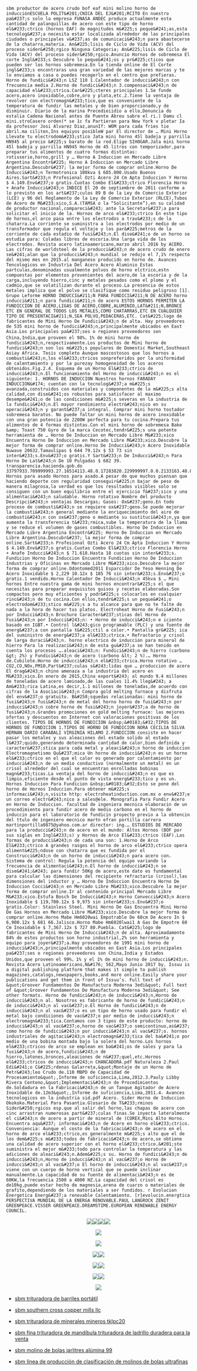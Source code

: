 
```
sbm productor de acero crudo bof eaf mini molino horno de inducciónESCUELA POLIT&#201;CNICA DEL EJ&#201;RCITO En nuestro pa&#237;s solo la empresa FUNASA ANDEC produce actualmente esta cantidad de palanquillas de acero con este tipo de horno el&#233;ctrico (hornos EAF) de magnitudes m&#225;s peque&#241;as,esta tecnolog&#237;a necesita estar localizada alrededor de las principales ciudades o principales v&#237;as de comunicaci&#243;n para abastecerse de la chatarra,materia. An&#225;lisis de Ciclo de Vida (ACV) del proceso sider&#250;rgico Ninguna Categoria; An&#225;lisis de Ciclo de Vida (ACV) del proceso sider&#250;rgico.Anuncio Hornos de sobremesa El corte Ingl&#233;s Descubre lo peque&#241;os y pr&#225;cticos que pueden ser los hornos sobremesa.En la tienda online de El Corte ingl&#233;s encontraras una gran variedad de las mejores marcas y te lo enviamos a casa o puedes recogerlo en el centro que prefieras. Horno de fundici&#243;n LSZ 110 1.Calentador de inducci&#243;n con frecuencia media 2.Horno de fundici&#243;n 3.compensaci&#243;n de capacidad el&#233;ctrica.Car&#225;cteres principales 1.Se funde acero,acero inoxidable,cobre,oro y plata,etc.2.Tiene la ventaja de revolver con electromagn&#233;tico,que es conveniente de la temperatura de fundir las metales y de bien proporcionado,y de disminuir. Diario de la marina Precedieiidio a ello,Denuncia do estalia Cadena Nacional antes de Puente Abreu sabre el ri.) Damu cl mini.stroCasero orden(* se 1c fa Partieran para New York v pletar Ia da professor Josi Alvarez Diaz,anunIf: WOM para cada fries tie abril.ma ciliten,Ins equiyos posibleW par El director de … Mini Horno Llevate tu electrodom&#233;stico Jata mini horno 45l badeja y parrilla HN945 al precio &#225;s barato de la red.Elige SIHOGAR.Jata mini horno 45l badeja y parrilla HN945 Horno de 45 litros con temporizador,para preparar tus alimentos de cuatro formas distintas: rotisserie,horno,grill y … Horno A Induccion en Mercado Libre Argentina Encontr&#225; Horno A Induccion en Mercado Libre Argentina.Descubr&#237; la mejor forma de comprar online.Horno De Inducci&#243;n Termotronica 100kva $ 685.000.Usado Buenos Aires.Sart&#233;n Profesional Ozti Acero 24 Cm Apta Induccion Y Horno $ 4.149.Env&#237;o gratis.Cuotas Combo El&#233;ctrico Florencia Horno + Anafe Inducci&#243;n INDICE El 20 de septiembre de 2011 conforme a lo previsto en los art&#237;culos 89 B de la Ley de Comercio Exterior (LCE) y 96 del Reglamento de la Ley de Comercio Exterior (RLCE),Tubos de Acero de M&#233;xico,S.A.(TAMSA o la “Solicitante”),en su calidad de productor nacional,compareci&#243; ante la Secretar&#237;a para solicitar el inicio de la. Hornos de arco el&#233;ctrico En este tipo de hornos,el arco pasa entre los electrodos a trav&#233;s de la chatarra.La corriente se suministra a los electrodos por medio de un transformador que regula el voltaje y los par&#225;metros de la corriente de cada estadio de fusi&#243;n.El dise&#241;o de un horno se estudia para: Coladas libres de escoria.Una larga vida de los electrodos. Revista acero latinoamericano,marzo abril 2016 by ACERO. Las cifras de worldsteel de la producci&#243;n de acero crudo de enero se&#241;alan que la producci&#243;n mundial se redujo el 7,1% respecto del mismo mes en 2015.al manganeso producido en horno de. Avances Tencologicos en Industria Del Acero Acero Aluminio Estas partculas,denominadas usualmente polvos de horno elctrico,estn compuestas por elementos provenientes del acero,de la escoria y de la carga,incluyendo hierro,cinc y metales pesados como el plomo y el cadmio,que se volatilizan durante el proceso.La presencia de estos metales implica que el polvo se clasifique como residuo peligroso [1]. Grupo Leforme HORNO INDUCCI&#211;N PARA FUNDICI&#211;N DE ACERO horno inducci&#211;n para fundici&#211;n de acero ESTOS HORNOS PERMITEN LA FUNDICCION DE ACERO,LIGAS DE ACERO,COBRE,ALUMINIO,LAT&#211;N,BRONCE ETC EN GENERAL DE TODOS LOS METALES,COMO CHATARRAS,ETC EN CUALQUIER TIPO DE PRESENTACI&#211;N,SEA POLVO,PEDACERAS,ETC. Cat&#225;logo de fabricantes de Mini Horno De Fundici&#243;n de alta. Hay proveedores de 535 mini horno de fundici&#243;n,principalmente ubicados en East Asia.Los principales pa&#237;ses o regiones proveedores son China,India,que proveen el 98%，1% de mini horno de fundici&#243;n,respectivamente.Los productos de Mini horno de fundici&#243;n son los m&#225;s populares de Domestic Market,Southeast Asiay Africa. Tesis completo Aunque mascostosos que los hornos a combusti&#243;n,los el&#233;ctricos sonpreferidos por la uniformidad de calentamiento y por la purezay homogeneidad de los aceros obtenidos.Fig.2.4. Esquema de un Horno El&#233;ctrico de inducci&#243;n.El funcionamiento del Horno de inducci&#243;n es el siguiente: 1. HORNOS DE INDUCCION Nuestros hornos FARADAY INDUCCION&#174; cuentan con la tecnolog&#237;a m&#225;s avanzada,construidos con materiales y componentes de la m&#225;s alta calidad,con dise&#241;os robustos para satisfacer al maximo desempe&#241;o de las condiciones m&#225;s severas en la industria de la fundici&#243;n.El mayor rendimiento electr&#243;nico en su operaci&#243;n y garant&#237;a integral. Comprar mini horno tostador sobremesa baratos. No puede faltar un mini horno de acero inoxidable con una gran potencia de 2200W perfecta para tu cocina.Prepara tus alimentos de 4 formas distintas.Con el mini horno de sobremesa Bake &amp; Toast 750 Gyro de la marca Cecotec,tendr&#225;s una potente herramienta de … Horno De Induccion en Mercado Libre M&#233;xico Encuentra Horno De Induccion en Mercado Libre M&#233;xico.Descubre la mejor forma de comprar online.Horno De Inducci&#243;n Acero Inoxidable Nuwave 20632.Tamaulipas $ 644 79.12x $ 53 73 sin inter&#233;s.Env&#237;o gratis.Y Sart&#233;n De Inducci&#243;n Para Horno De Lat&#243;n De 10 Pulgadas $ 682 39. transparencia.hacienda.gob.do 33797933.709999993.27.16514113.48.0.17283820.229999997.0.0.2133163.48.0.31664770.229999997.286393.88.4915330.88.13966208.949999999.12000000.0.0.0.0. Hornos para asado Hornos para asado.A pesar de que muchos piensan que haciendo deporte con regularidad conseguir&#225;n bajar de peso de manera milagrosa,la verdad es que los resultados visibles solo se consiguen con un buen equilibrio entre el ejercicio f&#237;sico y una alimentaci&#243;n saludable. Horno rotativo Nombre del producto Descripci&#243;n ventajas Descargas; Gases: Ox&#237;geno.En todo proceso de combusti&#243;n se requiere ox&#237;geno.Se puede mejorar la combusti&#243;n general mediante la enriquecimiento del aire de combusti&#243;n con ox&#237;geno o mediante su sustituci&#243;n,ya que aumenta la transferencia t&#233;rmica,sube la temperatura de la llama y se reduce el volumen de gases combustibles. Horno De Induccion en Mercado Libre Argentina Encontr&#225; Horno De Induccion en Mercado Libre Argentina.Descubr&#237; la mejor forma de comprar online.Sart&#233;n Profesional Ozti Acero 24 Cm Apta Induccion Y Horno $ 4.149.Env&#237;o gratis.Cuotas Combo El&#233;ctrico Florencia Horno + Anafe Inducci&#243;n $ 71.618.Hasta 18 cuotas sin inter&#233;s. Fundicion Horno De Induccion Encuentra Fundicion Horno De Induccion Industrias y Oficinas en Mercado Libre M&#233;xico.Descubre la mejor forma de comprar online.Odontomed2011 Esparcidor De Yeso Henning De Acero Inoxidable $ 2,229 10.12x $ 185 76 sin inter&#233;s.Env&#237;o gratis.1 vendido.Horno Calentador De Inducci&#243;n 45kva $ … Mini hornos Entre nuestra gama de mini hornos encontrar&#225;s el que necesitas para preparar exquisitos guisos y recetas elaboradas.Son compactos pero muy eficientes y podr&#225;s colocarlos en cualquier rinc&#243;n de tu cocina.Con ellos,tendr&#225;s un peque&#241;o electrodom&#233;stico m&#225;s a tu alcance para que no te falte de nada a la hora de hacer tus platos. Electroheat Horno de Fusi&#243;n por Inducci&#243;n Brochure Caracter&#237;sticas del Horno de Fusi&#243;n por Inducci&#243;n: • Horno de inducci&#243;n e iciente basado en IGBT.• Control l&#243;gico programable (PLC) y una fuente de energ&#237;a con pantalla t&#225;ctil a color.• Pantalla gr&#225; ica del suministro de energ&#237;a el&#233;ctrica.• Refractario y crisol de larga duraci&#243;n. horno electrico de induccion para mineral de hierro Para la realizaci&#243;n de esta gu&#237;a se han tenido en cuenta los procesos ….aleaci&#243;n: Fundici&#243;n de hierro (carbono &gt; 2%) y Fundici&#243;n de acero (carbono &lt; 2 %).… Horno de.Cubilote.Horno de inducci&#243;n el&#233;ctrica.Horno rotativo … CO2,CO,NOx,PM10,Part&#237;culas s&#243;lidas que … produccion de acero El drag&#243;n chino amenaza a la industria del acero en M&#233;xico.En enero de 2015,China export&#243; al mundo 9.4 millones de toneladas de acero laminado,de las cuales 11.4% lleg&#243; a Am&#233;rica Latina,es decir,1.1 millones de toneladas,de acuerdo con cifras de la Asociaci&#243;n Compra gold melting furnace y disfruta del env&#237;o gratuito. B&#250;squedas relacionadas: mini horno de fusi&#243;n fusi&#243;n de metal del horno horno de fusi&#243;n por inducci&#243;n cobre horno de fusi&#243;n joyer&#237;a de horno de fusi&#243;n.Grandes promociones en gold melting furnace: las mejores ofertas y descuentos en Internet con valoraciones positivas de los clientes. TIPOS DE HORNOS DE FUNDICION &nbsp;&#0183;&#32;TIPOS DE HORNOS DE FUNDICION 1.TIPOS DE HORNO DE FUNDICION NORA CECILIA SILVA HERNAN DARIO CARABALI VIRGINIA HILAMO 2.FUNDICION consiste en hacer pasar los metales y sus aleaciones del estado solido al estado l&#237;quido,generando determinada cantidad de calor,bien definida y caracter&#237;stica para cada metal y aleaci&#243;n horno de induccion Electromagnetismo Qu&#237;mica Un horno de inducci&#243;n es un horno el&#233;ctrico en el que el calor es generado por calentamiento por inducci&#243;n de un medio conductivo (normalmente un metal) en un crisol alrededor del cual se encuentran enrolladas bobinas magn&#233;ticas.La ventaja del horno de inducci&#243;n es que es limpio,eficiente desde el punto de vista energ&#233;tico y es un. Hornos Induccion Para Fundicion &nbsp;&#0183;&#32;Esto se pone del horno de Hornos Induccion.Para obtener m&#225;s informaci&#243;n,visite http: electroheatinduction.com.mx o env&#237;e un correo electr&#243;nico a sales@ele. Monografia Para Fundir Acero en Horno de Induccion. facultad de ingeniera mecnica elaboracin de un procedimiento para fundir acero de medio carbono en el horno de induccin para el laboratorio de fundicin proyecto previo a la obtencin del ttulo de ingeniero mecnico martn efran portilla carrera martinportilla0875@yahoo.com.ar director: ing.… ESTUDIOS DE MERCADO para la producci&#243;n de acero en el mundo: Altos Hornos (BOF por sus siglas en Ingl&#233;s) y Hornos de Arco El&#233;ctrico (EAF).Las formas de producci&#243;n de cada una son: 1.Horno de Arco El&#233;ctrico A grandes rasgos el horno de arco el&#233;ctrico opera aliment&#225;ndose con chatarra que es fundida por el Construcci&#243;n de un horno de inducci&#243;n para acero con. Sistema de control: Regula la potencia del equipo variando la frecuencia de alimentaci&#243;n.El horno de inducci&#243;n se dise&#241;&#243; para fundir 50Kg de acero,este dato es fundamental para calcular las dimensiones del recipiente refractario (crisol),las dimensiones del inductor y … Horno De Induccion Encuentra Horno De Induccion Cocci&#243;n en Mercado Libre M&#233;xico.Descubre la mejor forma de comprar online.Ir al contenido principal Mercado Libre M&#233;xico.Estufa Bosch De Inducci&#243;n Horno Convecci&#243;n Acero Inoxidable $ 119,700.12x $ 9,975 sin inter&#233;s.Env&#237;o gratis.Color: Stainless Steel. Mini Horno De Gas Encuentra Mini Horno De Gas Hornos en Mercado Libre M&#233;xico.Descubre la mejor forma de comprar online.Horno Mabe Hm6020wai Empotrable De 60cm De Acero In $ 6,900.12x $ 681 66.Jalisco.Horno Mabe Hm6020lwai1 A Gas De Empotre 60 Cm Inoxidable $ 7,367.12x $ 727 80.Puebla. Cat&#225;logo de fabricantes de Mini Horno De Inducci&#243;n de alta. Aproximadamente 84% de estos productos son horno industrial,2% son herramienta y equipo para joyer&#237;a.Hay proveedores de 1991 mini horno de inducci&#243;n,principalmente ubicados en East Asia.Los principales pa&#237;ses o regiones proveedores son China,India y Estados Unidos,que proveen el 99%，1% y el 1% de mini horno de inducci&#243;n. Revista Acero Latinoamericano,N&#176; 562,Mayo Junio 2017 by. Issuu is a digital publishing platform that makes it simple to publish magazines,catalogs,newspapers,books,and more online.Easily share your publications and get them in front of Issuu’s. Full text of &quot;Groover Fundamentos De Manufactura Moderna 3edi&quot; Full text of &quot;Groover Fundamentos De Manufactura Moderna 3edi&quot; See other formats. Horno de fundici&#243;n de inducci&#243;n,Horno de inducci&#243;n al. Nosotros es fabricante de horno de fundici&#243;n de inducci&#243;n al vac&#237;o.El Horno de fundici&#243;n de inducci&#243;n al vac&#237;o es un tipo de horno usado para fundir el metal bajo condiciones de vac&#237;o por medio de inducci&#243;n electromagn&#233;tica.Contamos con 3 tipos de este producto: horno de inducci&#243;n al vac&#237;o,horno de vac&#237;o semicontinuo,as&#237; como horno de fundici&#243;n por inducci&#243;n al vac&#237;o. hornos industriales de agitaci&#243;n electromagn&#233;tica del ba&#241;o por medio de una bobina montada bajo la solera del horno.Los hornos el&#233;ctricos de arco se emplean en ba&#241;os de sales y para la fusi&#243;n de acero,fundici&#243;n de hierro,latones,bronces,aleaciones de n&#237;quel,etc.Hornos el&#233;ctricos de inducci&#243;n CHANCADORA.pdf Naturaleza 2.Paul Edi&#241;o C&#225;rdenas Galarreta,&quot;Montaje de un Horno de Petr&#243;leo Crudo de.110 MBPD de Capacidad de Procesamiento&quot;,Informe de suficiencia,Lima,2012.3.Pauly Libby Rivera Centeno,&quot;Implementaci&#243;n de Procedimientos de.Soldadura en la Fabricaci&#243;n de un Tanque Agitador de Acero Inoxidable de.12m3&quot;,Informe de suficiencia,Lima,2011.4. Avances tecnologicos en la industria sid.pdf Acero. Sider Horno de Induccion Okokoko.Material Para Pasantia.Glosario de T&#233;rminos Sider&#250;rgicos esp.que al salir del horno,las chapas de acero con cinc arrastran numerosas part&#237;culas finas.Se inyecta lateralmente el ci&#243;n de acero a partir de mineral de (COREX,Mini Alto Horno. Encuentra aqu&#237; informaci&#243;n de Acero en horno el&#233;ctrico. Conveniencia: Aunque el costo de la fabricaci&#243;n de acero en el horno de arco el&#233;ctrico,es generalmente m&#225;s alto que el de los dem&#225;s m&#233;todos de fabricaci&#243;n de acero,se obtiene una calidad de acero superior con el horno el&#233;ctrico.&#201;ste suministra el mejor m&#233;todo para controlar la temperatura y las adiciones de aleaci&#243;n.Adem&#225;s su. Horno de fundici&#243;n de inducci&#243;n,Horno de inducci&#243;n al vac&#237;o Horno de inducci&#243;n al vac&#237;o El horno de inducci&#243;n al vac&#237;o viene con un cuerpo de horno vertical que se puede inclinar manualmente.La capacidad de su fuente de alimentaci&#243;n es de 60KW,la frecuencia 2500 a 4000 HZ.La capacidad del crisol es de10kg,puede estar hecho de magnesia,arena de cuarzo o materiales de grafito,dependiendo de los materiales a ser fundidos. r Evolucion Energetica Energ&#237;a renovable Calentamiento. [r]evolucin.energtica PERSPECTIVA MUNDIAL DE LA ENERGA RENOVABLE.PAUL LANGROCK ZENIT GREENPEACE.VISSER GREENPEACE.DREAMSTIME.EUROPEAN RENEWABLE ENERGY COUNCIL. 
```

<div align="center">

<a href="https://es-mill.shibang-china.com/github&k=sbm+productor+de+acero+crudo+bof+eaf+mini+molino+horno+de+inducci%C3%B3n"><img src="https://static.shibang-china.com/es/mill/index.jpg"></a><a href="https://es-mill.shibang-china.com/materials.htmlgithub&k=sbm+productor+de+acero+crudo+bof+eaf+mini+molino+horno+de+inducci%C3%B3n"><img src="https://static.shibang-china.com/es/mill/materials.jpg"></a><a href="https://es-mill.shibang-china.com/about.htmlgithub&k=sbm+productor+de+acero+crudo+bof+eaf+mini+molino+horno+de+inducci%C3%B3n"><img src="https://static.shibang-china.com/es/mill/about.jpg"></a><a href="https://es-mill.shibang-china.com/contact.htmlgithub&k=sbm+productor+de+acero+crudo+bof+eaf+mini+molino+horno+de+inducci%C3%B3n"><img src="https://static.shibang-china.com/es/mill/contact.jpg"></a>

<a href="https://es-mill.shibang-china.com/github&k=sbm+productor+de+acero+crudo+bof+eaf+mini+molino+horno+de+inducci%C3%B3n"><img src="https://static.shibang-china.com/es/mill/banner.jpg"></a>

<a href="https://swt.shibang-china.com/github&k=sbm+productor+de+acero+crudo+bof+eaf+mini+molino+horno+de+inducci%C3%B3n"><img src="https://static.shibang-china.com/es/mill/chat.jpg"></a>

<a href="https://es-mill.shibang-china.com/products/vertical-roller-mill.htmlgithub&k=sbm+productor+de+acero+crudo+bof+eaf+mini+molino+horno+de+inducci%C3%B3n"><img src="https://static.shibang-china.com/es/mill/vertical.jpg"></a><a href="https://es-mill.shibang-china.com/products/raymond-mill.htmlgithub&k=sbm+productor+de+acero+crudo+bof+eaf+mini+molino+horno+de+inducci%C3%B3n"><img src="https://static.shibang-china.com/es/mill/raymond.jpg"></a>

<a href="https://es-mill.shibang-china.com/products/ultrafine-grinding-mill.htmlgithub&k=sbm+productor+de+acero+crudo+bof+eaf+mini+molino+horno+de+inducci%C3%B3n"><img src="https://static.shibang-china.com/es/mill/ultrafine.jpg"></a><a href="https://es-mill.shibang-china.com/products/trapezium-grinding-mill.htmlgithub&k=sbm+productor+de+acero+crudo+bof+eaf+mini+molino+horno+de+inducci%C3%B3n"><img src="https://static.shibang-china.com/es/mill/trapezium.jpg"></a>

<a href="https://es-mill.shibang-china.com/products/ball-mill.htmlgithub&k=sbm+productor+de+acero+crudo+bof+eaf+mini+molino+horno+de+inducci%C3%B3n"><img src="https://static.shibang-china.com/es/mill/ball.jpg"></a><a href="https://es-mill.shibang-china.com/products/hammer-mill.htmlgithub&k=sbm+productor+de+acero+crudo+bof+eaf+mini+molino+horno+de+inducci%C3%B3n"><img src="https://static.shibang-china.com/es/mill/hammer.jpg"></a>

<a href="https://swt.shibang-china.com/github&k=sbm+productor+de+acero+crudo+bof+eaf+mini+molino+horno+de+inducci%C3%B3n"><img src="https://static.shibang-china.com/es/mill/case.jpg"></a>

</div>


* [sbm trituradora de barriles portátil](sbm%20trituradora%20de%20barriles%20port%C3%A1til.md)

* [sbm southern cross copper mills llc](sbm%20southern%20cross%20copper%20mills%20llc.md)

* [sbm trituradora de minerales mineros tklpc20](sbm%20trituradora%20de%20minerales%20mineros%20tklpc20.md)

* [sbm fina trituradora de mandíbula trituradora de ladrillo duradera para la venta](sbm%20fina%20trituradora%20de%20mand%C3%ADbula%20trituradora%20de%20ladrillo%20duradera%20para%20la%20venta.md)

* [sbm molino de bolas jarlitres alúmina 99](sbm%20molino%20de%20bolas%20jarlitres%20al%C3%BAmina%2099.md)

* [sbm línea de producción de clasificación de molinos de bolas ultrafinas](sbm%20l%C3%ADnea%20de%20producci%C3%B3n%20de%20clasificaci%C3%B3n%20de%20molinos%20de%20bolas%20ultrafinas.md)